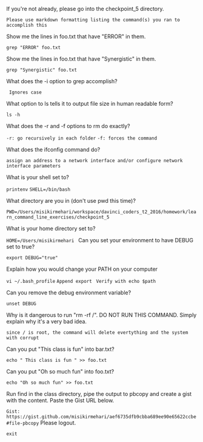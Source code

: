 
If you're not already, please go into the checkpoint_5 directory.

    Please use markdown formatting listing the command(s) you ran to accomplish this

Show me the lines in foo.txt that have "ERROR" in them.

   `grep "ERROR" foo.txt`
   
Show me the lines in foo.txt that have "Synergistic" in them.

   `grep "Synergistic" foo.txt`

What does the -i option to grep accomplish?

  ` Ignores case`

What option to ls tells it to output file size in human readable form?

  `ls -h`

What does the -r and -f options to rm do exactly?
   
   `-r: go recursively in each folder`
   `-f: forces the command`

What does the ifconfig command do?

   `assign an address to a network interface and/or configure network interface parameters`

What is your shell set to?

   `printenv`
   `SHELL=/bin/bash`

What directory are you in (don't use pwd this time)?

   `PWD=/Users/misikirmehari/workspace/davinci_coders_t2_2016/homework/learn_command_line_exercises/checkpoint_5`

What is your home directory set to?

   `HOME=/Users/misikirmehari
   `
Can you set your environment to have DEBUG set to true?

   `export DEBUG="true"`

Explain how you would change your PATH on your computer

   `vi ~/.bash_profile`
   `Append export `
   `Verify with echo $path`
   

Can you remove the debug environment variable?

   `unset DEBUG`
    
Why is it dangerous to run "rm -rf /". DO NOT RUN THIS COMMAND. Simply explain why it's a very bad idea.

   `since / is root, the command will delete evertything and the system with corrupt`

Can you put "This class is fun" into bar.txt?

   `echo " This class is fun " >> foo.txt`

Can you put "Oh so much fun" into foo.txt?

  `echo "Oh so much fun" >> foo.txt`

Run find in the class directory, pipe the output to pbcopy and create a gist with the content.  Paste the Gist URL below.

  `Gist: https://gist.github.com/misikirmehari/aef6735dfb9cbba689ee90e65622ccbe#file-pbcopy`
Please logout.

   `exit`


